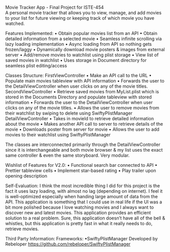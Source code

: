 Movie Tracker App - Final Project for ISTE-454<br/>
A personal movie tracker that allows you to view, manage, and add movies to your list for future viewing or keeping track of which movie you have watched.

Features Implemented:
•	Obtain popular movies list from an API
•	Obtain detailed information from a selected movie
•	Seamless infinite scrolling via lazy loading implementation
•	Async loading from API so nothing gets frozen/laggy
•	Dynamically download movie posters & images from external server
•	Add/remove movies to watchlist using plist storage
•	View list of saved movies in watchlist
•	Uses storage in Document directory for seamless plist editing/access

Classes Structure:
	FirstViewController
•	Make an API call to the URL
•	Populate main movies tableview with API information
•	Forwards the user to the DetailViewController when user clicks on any of the movie titles.
	SecondViewController
•	Retrieve saved movies from MyList.plist which is stored in the Documents Directory and populate tableview with stored information
•	Forwards the user to the DetailViewController when user clicks on any of the movie titles.
•	Allows the user to remove movies from their watchlist by swiping to delete using SwiftyPlistManager
	DetailViewController
•	Takes in movieId to retrieve detailed information about the movie
•	Makes another API call to server to retrieve details of the movie
•	Downloads poster from server for movie
•	Allows the user to add movies to their watchlist using SwiftyPlistManager

The classes are interconnected primarily through the DetailViewController since it is
interchangeable and both movie browser & my list uses the exact same controller & even
the same storyboard. Very modular.

Wishlist of Features for V2.0: 
•	Functional search bar connected to API
•	Prettier tableview cells
•	Implement star-based rating
•	Play trailer upon opening description

Self-Evaluation: 
I think the most incredible thing I did for this project is the fact it uses lazy loading, 
with almost no lag (depending on internet). I feel it is well-optimized especially when
handing large amount of data from the API. This application is something that I could use
in real life if the UI was a bit more polished because I love watching movies and I always
want to discover new and latest movies. This application provides an efficient solution to
a real problem. Sure, this application doesn’t have all of the bell & whistles, but this
application is pretty fast in what it really needs to do, retrieve movies.

Third Party Information:
Frameworks: 
•SwiftyPlistManager Developed by Rebeloper https://github.com/rebeloper/SwiftyPlistManager

